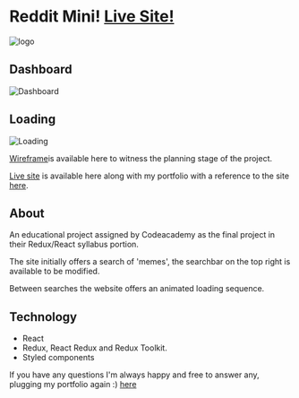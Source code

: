 # Reddit Mini! [Live Site!](https://wills-reddit-mini.netlify.app/)
![logo](https://i.imgur.com/5Eow8KM.png)
## Dashboard
![Dashboard](https://i.imgur.com/zPy3Esd.png)

## Loading
![Loading](https://i.imgur.com/xpB5xdJ.png)

[Wireframe](https://www.figma.com/file/IDRU1w150ziDL4EnzMbyOg/Reddit-Mini?node-id=0%3A1)is available here to witness the planning stage of the project.

[Live site](https://wills-reddit-mini.netlify.app/) is available here along with my portfolio with a reference to the site [here](https://wills-portfolio.netlify.app/).

## About
An educational project assigned by Codeacademy as the final project in their Redux/React syllabus portion.

The site initially offers a search of 'memes', the searchbar on the top right is available to be modified.

Between searches the website offers an animated loading sequence.

## Technology
* React
* Redux, React Redux and Redux Toolkit.
* Styled components


If you have any questions I'm always happy and free to answer any, plugging my portfolio again :) [here](https://wills-portfolio.netlify.app/)